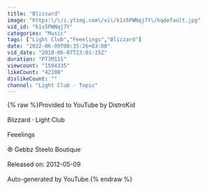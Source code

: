 ```yaml
---
title: "Blizzard"
image: "https:\/\/i.ytimg.com\/vi\/k1s5PWNqj7Y\/hqdefault.jpg"
vid_id: "k1s5PWNqj7Y"
categories: "Music"
tags: ["Light Club","Feeelings","Blizzard"]
date: "2022-06-09T08:35:26+03:00"
vid_date: "2018-06-07T23:01:15Z"
duration: "PT3M11S"
viewcount: "1594335"
likeCount: "42108"
dislikeCount: ""
channel: "Light Club - Topic"
---
```

{% raw %}Provided to YouTube by DistroKid<br /><br />Blizzard · Light Club<br /><br />Feeelings<br /><br />℗ Gebbz Steelo Boutique<br /><br />Released on: 2012-05-09<br /><br />Auto-generated by YouTube.{% endraw %}
